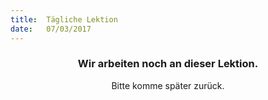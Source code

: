 ```yaml
---
title:  Tägliche Lektion
date:   07/03/2017
---
```


### <center>Wir arbeiten noch an dieser Lektion.</center>
<center>Bitte komme später zurück.</center>